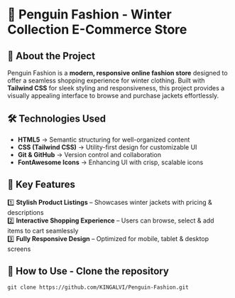 # 🧥 Penguin Fashion - Winter Collection E-Commerce Store

## 📌 About the Project

Penguin Fashion is a **modern, responsive online fashion store** designed to offer a seamless shopping experience for winter clothing. Built with **Tailwind CSS** for sleek styling and responsiveness, this project provides a visually appealing interface to browse and purchase jackets effortlessly.

## 🛠️ Technologies Used

- **HTML5** → Semantic structuring for well-organized content  
- **CSS (Tailwind CSS)** → Utility-first design for customizable UI
- **Git & GitHub** → Version control and collaboration  
- **FontAwesome Icons** → Enhancing UI with crisp, scalable icons  

## 🚀 Key Features

1️⃣ **Stylish Product Listings** – Showcases winter jackets with pricing & descriptions  
2️⃣ **Interactive Shopping Experience** – Users can browse, select & add items to cart seamlessly  
3️⃣ **Fully Responsive Design** – Optimized for mobile, tablet & desktop screens  

## 🎯 How to Use - Clone the repository

```plaintext
git clone https://github.com/KINGALVI/Penguin-Fashion.git
